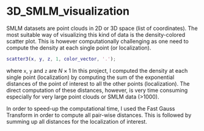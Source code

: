 # 3D_SMLM_visualization

SMLM datasets are point clouds in 2D or 3D space (list of coordinates).
The most suitable way of visualizing this kind of data is the density-colored scatter plot.
This is however computationally challenging as one need to compute the density at each single point (or localization).   
```matlab
scatter3(x, y, z, 1, color_vector, '.');
```
where `x`, `y` and `z` are $N\times1$
In this project, I computed the density at each single point (localization) by computing the sum of the exponential distances of the point of interest to all the other points (localization).
The direct computation of these distances, however, is very time consuming especially for very large point clouds or SMLM data (>1000).

In order to speed-up the computational time, I used the Fast Gauss Transform in order to compute all pair-wise distances. This is followed by summing up all distances for the localization of interest.